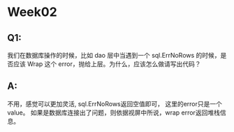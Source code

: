 # Week02

## Q1:
我们在数据库操作的时候，比如 dao 层中当遇到一个 sql.ErrNoRows 的时候，是否应该 Wrap 这个 error，抛给上层。为什么，应该怎么做请写出代码？

## A:
不用，感觉可以更加灵活, sql.ErrNoRows返回空值即可， 这里的error只是一个value。
如果是数据库连接出了问题，则依据视屏中所说，wrap error返回堆栈信息。

